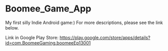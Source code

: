 # Boomee_Game_App
My first silly Indie Android game:) For more descriptions, please see the link below.

Link in Google Play Store:
https://play.google.com/store/apps/details?id=com.BoomeeGaming.boomeeEp13001
